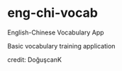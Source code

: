 # eng-chi-vocab
English-Chinese Vocabulary App

Basic vocabulary training application

credit: DoğuşcanK
